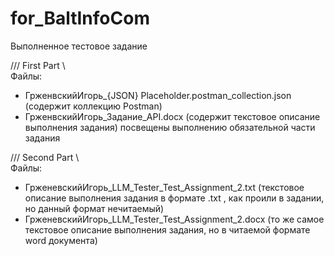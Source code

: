 # for_BaltInfoCom
Выполненное тестовое задание

/// First Part \\\
Файлы:
- ГрженвскийИгорь_{JSON} Placeholder.postman_collection.json (содержит коллекцию Postman)
- ГрженвскийИгорь_Задание_API.docx (содержит текстовое описание выполнения задания)
посвещены выполнению обязательной части задания

/// Second Part \\\
Файлы:
- ГрженевскийИгорь_LLM_Tester_Test_Assignment_2.txt (текстовое описание выполнения задания в формате .txt , как проили в задании, но данный формат нечитаемый)
- ГрженевскийИгорь_LLM_Tester_Test_Assignment_2.docx (то же самое текстовое описание выполнения задания, но в читаемой формате word документа)
